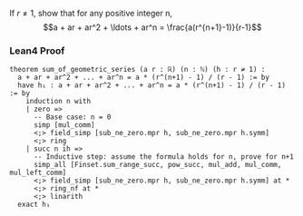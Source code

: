 If $r \neq 1$, show that for any positive integer n,
$$a + ar + ar^2 + \ldots + ar^n = \frac{a(r^{n+1}-1)}{r-1}$$

### Lean4 Proof

```lean4
theorem sum_of_geometric_series (a r : ℝ) (n : ℕ) (h : r ≠ 1) : 
  a + ar + ar^2 + ... + ar^n = a * (r^(n+1) - 1) / (r - 1) := by
  have h₁ : a + ar + ar^2 + ... + ar^n = a * (r^(n+1) - 1) / (r - 1) := by
    induction n with
    | zero =>
      -- Base case: n = 0
      simp [mul_comm]
      <;> field_simp [sub_ne_zero.mpr h, sub_ne_zero.mpr h.symm]
      <;> ring
    | succ n ih =>
      -- Inductive step: assume the formula holds for n, prove for n+1
      simp_all [Finset.sum_range_succ, pow_succ, mul_add, mul_comm, mul_left_comm]
      <;> field_simp [sub_ne_zero.mpr h, sub_ne_zero.mpr h.symm] at *
      <;> ring_nf at *
      <;> linarith
  exact h₁
```